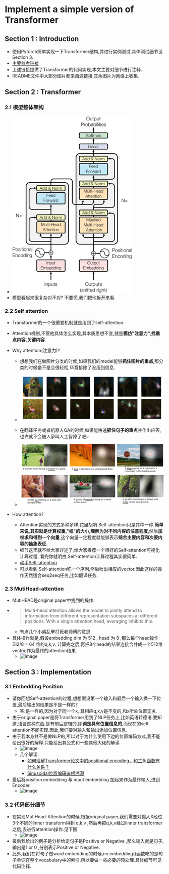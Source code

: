 # Implement a simple version of Transformer

## Section 1 : Introduction

- 使用Pytorch简单实现一下Transformer结构,并进行实例测试,具体测试细节见Section 3.
- [主要参考链接](https://www.kaggle.com/code/arunmohan003/transformer-from-scratch-using-pytorch/notebook)
- 上述链接提供了Transformer的代码实现,本文主要对细节进行注释.
- README文件中大部分图片都来自源链接,其余图片为网络上收集.

## Section 2 : Transformer

### 2.1 模型整体架构

- ![模型整体架构](https://github.com/CHENHUI-X/Implement_Transformer_Simple/blob/master/img/1_2vyKzFlzIHfSmOU_lnQE4A.png)
- 模型看起来很复杂对不对? 不要慌,我们把他拆开来看.

### 2.2 Self attention

- Transformer的一个很重要机制就是用到了self-attention.
- Attention机制,不管他具体怎么实现,其本质思想不变,就是**模仿"注意力",找重点内容,关键内容**.
- Why attention(注意力)?
    - 想想我们在做图片分类的时候,如果我们的model能够**抓住图片的重点**,那分类的时候是不是会很轻松,毕竟排除了没用到信息.
        
	- ![attention1](https://github.com/CHENHUI-X/Implement_Transformer_Simple/blob/master/img/1__tlq4gNokNM9mhTkz2cEeg.png)
    - 在翻译任务或者机器人QA的时候,如果能快速**抓住句子的重点**并作出应答,也许就不会被人家叫人工智障了吧~
	- ![attention2](https://github.com/CHENHUI-X/Implement_Transformer_Simple/blob/master/img/1_sRy3ukQziKP0TSQqlz3LCg.png)

- How attention?
	- Attention实现的方式多种多样,花里胡哨.Self-attention只是其中一种.**简单来说,其实就是计算权重,"权"的大小,理解为对不同内容的注意程度**,然后**加权求和得到一个向量**,这个向量一定程度就能够表示**综合主要内容和次要内容的抽象表征.**
	- 细节这里就不给大家详述了,给大家推荐一个很好的Self-attention可视化计算过程. 看完你就明白,Self-attention计算过程其实很简单.
	- [动手Self-attention](https://www.cvmart.net/community/detail/2018)
	- 可以看到,Self-attention吃一个序列,然后吐出相应的vector.因此这样的操作天然适合seq2seq任务,比如翻译任务.

### 2.3 MutiHead-attention
- MutiHEAD是original paper中提到的操作.
- > Multi-head attention allows the model to jointly attend to information from different representation subspaces at different positions. With a single attention head, averaging inhibits this.
	- 有点几个小弟乱拳打死老师傅的意思.
- 具体操作就是,假设embedding dim 为 512 , head 为 8 ,那么每个head操作 512/8 = 64 维的q,k,v. 计算完之后,再把8个head的结果连接合并成一个512维vector,作为最终的attention结果.
	- ![image](https://user-images.githubusercontent.com/55629321/182073415-d89d2626-c100-43f8-a06a-a21452722ffc.png)


## Section 3 : Implementation 

### 3.1 Embedding Position 
- 请你回想Self-attention的过程,想想假设第一个输入和最后一个输入换一下位置,最后输出的结果是不是一样的?
	- 答:是一样的,因为对于同一个x, 其相应q,k,v是不变的,和x所处位置无关.
- 由于original paper是将Transformer用到了NLP任务上,比如英语转德语.要知道,语言这种东西,是有前后逻辑的,即**词是具有位置信息的**,而现在的self-attention不能实现.因此,我们要对输入和输出添加位置信息.
- 由于我本身并不是做NLP的,所以对于为什么使用下边的位置编码方式,我不能给出很好的解释.只能给出其公式和一些其他大佬的解读
	- ![image](https://user-images.githubusercontent.com/55629321/182079755-4e63ef75-e738-4b2d-95e0-f42eaacb9da7.png)
	- 几个解读:
		- [如何理解Transformer论文中的positional encoding，和三角函数有什么关系？](https://www.zhihu.com/question/347678607)
		- [Sinusoidal位置编码追根溯源](https://spaces.ac.cn/archives/8231)
- 最后将position embedding 与 input embedding 加起来作为最终输入,进到Encoder.
	- ![image](https://user-images.githubusercontent.com/55629321/182080749-82597447-2741-4561-8da3-4e3e22f712cc.png)

### 3.2 代码部分细节
- 在实现MutiHead-Attention的时候,根据original paper,我们需要对输入X经过3个不同的linner transform得到 q,k,v ,然后再把q,k,v经过linner transformer 之后,去进行attention操作.见下图.
	- ![image](https://user-images.githubusercontent.com/55629321/182082411-47d29c33-452e-4ac3-ba68-a6f583a728b5.png)
- 最后我给出的例子是分析给定句子是Positive or Negative ,那么输入就是句子,输出是1 or 0 ,分别表示Positive or Negative.
- 此外,我们在将句子做word embedding的时候,nn.embedding()函数吃的是句子单词在整个vocabulary中的索引.所以要做一些必要的预处理.具体细节可见代码注释.

